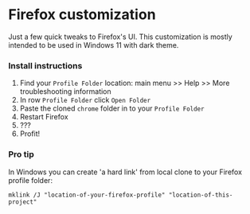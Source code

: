 # Firefox customization

Just a few quick tweaks to Firefox's UI. This customization is mostly intended to be used in Windows 11 with dark theme.

### Install instructions

1. Find your `Profile Folder` location: main menu >> Help >> More troubleshooting information
2. In row `Profile Folder` click `Open Folder`
3. Paste the cloned `chrome` folder in to your `Profile Folder` 
4. Restart Firefox
5. ???
6. Profit!

### Pro tip

In Windows you can create 'a hard link' from local clone to your Firefox profile folder:

```
mklink /J "location-of-your-firefox-profile" "location-of-this-project"
```
